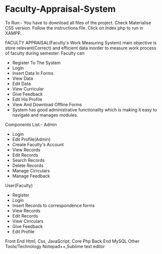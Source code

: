 # Faculty-Appraisal-System

To Run:-
You have to download all files of the project.
Check Materialise CSS version.
Follow the instructions file.
Click on Index.php to run in XAMPP.

FACULTY APPRAISAL(Faculty's Work Measuring System) main objective is store relevant(Correct) and efficient data inorder to measure work process of faculty during semester.
Faculty can 
-	Register To The System
-	Login
-	Insert Data In Forms
-	View Data
-	Edit Data
-	View Curricular
-	Give Feedback
-	Edit His Profile
-	View And Download Offline Forms
-	System has good administrative functionality which is making it easy to navigate and manages modules.

Components List:-
Admin 
- Login
-	Edit Profile(Admin)
- Create Faculty's Account
-	View Records
-	Edit Records
-	Search Records
-	Delete Records
-	Manage Cirrculars
-	Manage Feedback

User(Faculty) 
-	Register
-	Login
-	Insert Records to correspondence forms
-	View Records
-	Edit Records
-	View Cirrculars
-	Give Feedback
-	Edit Profile


Front End 	Html, Css, JavaScript, Core Php 
Back End 	MySQL 
Other Tools/Technology 	Notepad++,Sublime text editor




